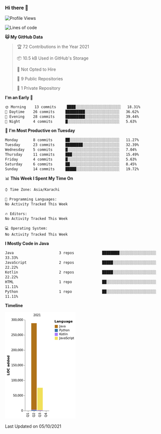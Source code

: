 ### Hi there 👋

<!--
**BilalJaved15/BilalJaved15** is a ✨ _special_ ✨ repository because its `README.md` (this file) appears on your GitHub profile.

Here are some ideas to get you started:

- 🔭 I’m currently working on ...
- 🌱 I’m currently learning ...
- 👯 I’m looking to collaborate on ...
- 🤔 I’m looking for help with ...
- 💬 Ask me about ...
- 📫 How to reach me: ...
- 😄 Pronouns: ...
- ⚡ Fun fact: ...
-->

<!--START_SECTION:waka-->
![Profile Views](http://img.shields.io/badge/Profile%20Views-7-blue)

![Lines of code](https://img.shields.io/badge/From%20Hello%20World%20I%27ve%20Written-364359%20lines%20of%20code-blue)

**🐱 My GitHub Data** 

> 🏆 72 Contributions in the Year 2021
 > 
> 📦 10.5 kB Used in GitHub's Storage 
 > 
> 🚫 Not Opted to Hire
 > 
> 📜 9 Public Repositories 
 > 
> 🔑 1 Private Repository 
 > 
**I'm an Early 🐤** 

```text
🌞 Morning    13 commits     ████░░░░░░░░░░░░░░░░░░░░░   18.31% 
🌆 Daytime    26 commits     █████████░░░░░░░░░░░░░░░░   36.62% 
🌃 Evening    28 commits     █████████░░░░░░░░░░░░░░░░   39.44% 
🌙 Night      4 commits      █░░░░░░░░░░░░░░░░░░░░░░░░   5.63%

```
📅 **I'm Most Productive on Tuesday** 

```text
Monday       8 commits      ██░░░░░░░░░░░░░░░░░░░░░░░   11.27% 
Tuesday      23 commits     ████████░░░░░░░░░░░░░░░░░   32.39% 
Wednesday    5 commits      █░░░░░░░░░░░░░░░░░░░░░░░░   7.04% 
Thursday     11 commits     ███░░░░░░░░░░░░░░░░░░░░░░   15.49% 
Friday       4 commits      █░░░░░░░░░░░░░░░░░░░░░░░░   5.63% 
Saturday     6 commits      ██░░░░░░░░░░░░░░░░░░░░░░░   8.45% 
Sunday       14 commits     █████░░░░░░░░░░░░░░░░░░░░   19.72%

```


📊 **This Week I Spent My Time On** 

```text
⌚︎ Time Zone: Asia/Karachi

💬 Programming Languages: 
No Activity Tracked This Week

🔥 Editors: 
No Activity Tracked This Week

💻 Operating System: 
No Activity Tracked This Week

```

**I Mostly Code in Java** 

```text
Java                     3 repos             ████████░░░░░░░░░░░░░░░░░   33.33% 
JavaScript               2 repos             █████░░░░░░░░░░░░░░░░░░░░   22.22% 
Kotlin                   2 repos             █████░░░░░░░░░░░░░░░░░░░░   22.22% 
HTML                     1 repo              ██░░░░░░░░░░░░░░░░░░░░░░░   11.11% 
Python                   1 repo              ██░░░░░░░░░░░░░░░░░░░░░░░   11.11%

```


**Timeline**

![Chart not found](https://raw.githubusercontent.com/BilalJaved15/BilalJaved15/main/charts/bar_graph.png) 


 Last Updated on 05/10/2021
<!--END_SECTION:waka-->
